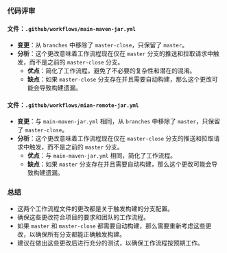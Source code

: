 ### 代码评审

#### 文件：`.github/workflows/main-maven-jar.yml`
- **变更**：从 `branches` 中移除了 `master-close`，只保留了 `master`。
- **分析**：这个更改意味着工作流程现在仅在 `master` 分支的推送和拉取请求中触发，而不是之前的 `master-close` 分支。
  - **优点**：简化了工作流程，避免了不必要的复杂性和潜在的混淆。
  - **缺点**：如果 `master-close` 分支存在并且需要自动构建，那么这个更改可能会导致构建遗漏。

#### 文件：`.github/workflows/mian-remote-jar.yml`
- **变更**：与 `main-maven-jar.yml` 相同，从 `branches` 中移除了 `master`，只保留了 `master-close`。
- **分析**：这个更改意味着工作流程现在仅在 `master-close` 分支的推送和拉取请求中触发，而不是之前的 `master` 分支。
  - **优点**：与 `main-maven-jar.yml` 相同，简化了工作流程。
  - **缺点**：如果 `master` 分支存在并且需要自动构建，那么这个更改可能会导致构建遗漏。

### 总结
- 这两个工作流程文件的更改都是关于触发构建的分支配置。
- 确保这些更改符合项目的要求和团队的工作流程。
- 如果 `master` 和 `master-close` 都需要自动构建，那么需要重新考虑这些更改，以确保所有分支都能正确触发构建。
- 建议在做出这些更改后进行充分的测试，以确保工作流程按预期工作。